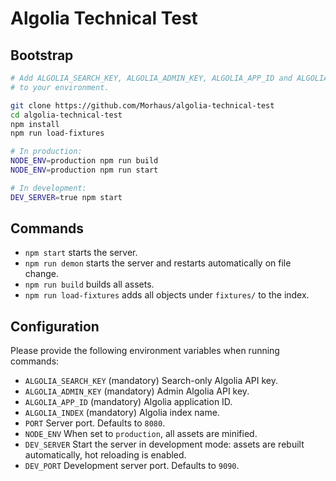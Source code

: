 # Algolia Technical Test

## Bootstrap

```sh
# Add ALGOLIA_SEARCH_KEY, ALGOLIA_ADMIN_KEY, ALGOLIA_APP_ID and ALGOLIA_INDEX
# to your environment.

git clone https://github.com/Morhaus/algolia-technical-test
cd algolia-technical-test
npm install
npm run load-fixtures

# In production:
NODE_ENV=production npm run build
NODE_ENV=production npm run start

# In development:
DEV_SERVER=true npm start
```

## Commands

* `npm start` starts the server.
* `npm run demon` starts the server and restarts automatically on file change.
* `npm run build` builds all assets.
* `npm run load-fixtures` adds all objects under `fixtures/` to the index.

## Configuration

Please provide the following environment variables when running commands:

* `ALGOLIA_SEARCH_KEY` (mandatory) Search-only Algolia API key.
* `ALGOLIA_ADMIN_KEY` (mandatory) Admin Algolia API key.
* `ALGOLIA_APP_ID` (mandatory) Algolia application ID.
* `ALGOLIA_INDEX` (mandatory) Algolia index name.
* `PORT` Server port. Defaults to `8080`.
* `NODE_ENV` When set to `production`, all assets are minified.
* `DEV_SERVER` Start the server in development mode: assets are rebuilt automatically, hot reloading is enabled.
* `DEV_PORT` Development server port. Defaults to `9090`.
